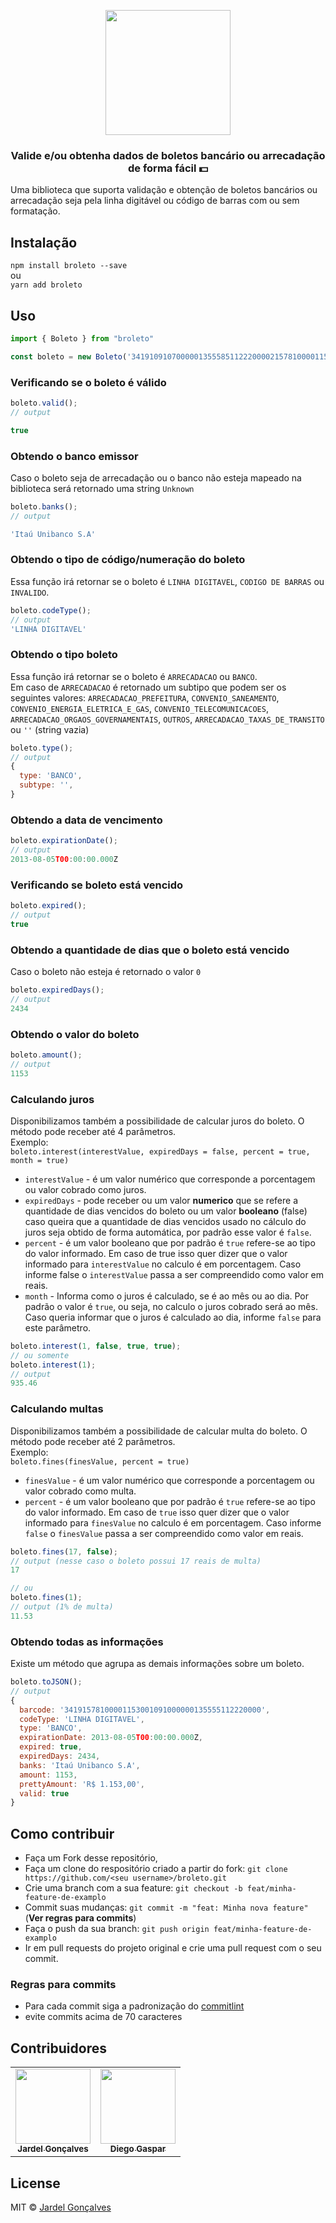 <p align="center">
  <img src="https://raw.githubusercontent.com/jardelgoncalves/broleto/master/logo.png" width="200">
</p>

<h3 align="center">
  Valide e/ou obtenha dados de boletos bancário ou arrecadação de forma fácil 💵
</h3>
Uma biblioteca que suporta validação e obtenção de boletos bancários ou arrecadação seja pela linha digitável ou código de barras com ou sem formatação.

## Instalação
`npm install broleto --save`
<br />ou<br />
`yarn add broleto`

## Uso
```js
import { Boleto } from "broleto"

const boleto = new Boleto('34191091070000013555851122200002157810000115300');
```

### Verificando se o boleto é válido
```js
boleto.valid();
// output

true
```

### Obtendo o banco emissor
Caso o boleto seja de arrecadação ou o banco não esteja mapeado na biblioteca será retornado uma string `Unknown`
```js
boleto.banks();
// output

'Itaú Unibanco S.A'
```

### Obtendo o tipo de código/numeração do boleto
Essa função irá retornar se o boleto é `LINHA DIGITAVEL`, `CODIGO DE BARRAS` ou `INVALIDO`.
```js
boleto.codeType();
// output
'LINHA DIGITAVEL'
```

### Obtendo o tipo boleto
Essa função irá retornar se o boleto é `ARRECADACAO` ou `BANCO`.<br />
Em caso de `ARRECADACAO` é retornado um subtipo que podem ser os seguintes valores:
`ARRECADACAO_PREFEITURA`, `CONVENIO_SANEAMENTO`, `CONVENIO_ENERGIA_ELETRICA_E_GAS`,
`CONVENIO_TELECOMUNICACOES`, `ARRECADACAO_ORGAOS_GOVERNAMENTAIS`, `OUTROS`,
`ARRECADACAO_TAXAS_DE_TRANSITO` ou `''` (string vazia)
```js
boleto.type();
// output
{
  type: 'BANCO',
  subtype: '',
}
```

### Obtendo a data de vencimento
```js
boleto.expirationDate();
// output
2013-08-05T00:00:00.000Z
```

### Verificando se boleto está vencido
```js
boleto.expired();
// output
true
```

### Obtendo a quantidade de dias que o boleto está vencido
Caso o boleto não esteja é retornado o valor `0`
```js
boleto.expiredDays();
// output
2434
```

### Obtendo o valor do boleto
```js
boleto.amount();
// output
1153
```

### Calculando juros
Disponibilizamos também a possibilidade de calcular juros do boleto. O método pode receber até 4 parâmetros.<br />
Exemplo:<br />
`boleto.interest(interestValue, expiredDays = false, percent = true, month = true)`<br />
- `interestValue` - é um valor numérico que corresponde a porcentagem ou valor cobrado como juros.
- `expiredDays` - pode receber ou um valor **numerico** que se refere a quantidade de dias vencidos do boleto ou um valor **booleano** (false) caso queira que a quantidade de dias vencidos usado no cálculo do juros seja obtido de forma automática, por padrão esse valor é `false`.
- `percent` - é um valor booleano que por padrão é `true` refere-se ao tipo do valor informado. Em caso de true isso quer dizer que o valor informado para `interestValue` no calculo é em porcentagem. Caso informe false o `interestValue` passa a ser compreendido como valor em reais.
- `month` - Informa como o juros é calculado, se é ao mês ou ao dia. Por padrão o valor é `true`, ou seja, no calculo o juros cobrado será ao mês. Caso queria informar que o juros é calculado ao dia, informe `false` para este parâmetro.

```js
boleto.interest(1, false, true, true);
// ou somente
boleto.interest(1);
// output
935.46
```

### Calculando multas
Disponibilizamos também a possibilidade de calcular multa do boleto. O método pode receber até 2 parâmetros.<br />
Exemplo:<br />
`boleto.fines(finesValue, percent = true)`<br />
- `finesValue` - é um valor numérico que corresponde a porcentagem ou valor cobrado como multa.
- `percent` - é um valor booleano que por padrão é `true` refere-se ao tipo do valor informado. Em caso de `true` isso quer dizer que o valor informado para `finesValue` no calculo é em porcentagem. Caso informe `false` o `finesValue` passa a ser compreendido como valor em reais.
```js
boleto.fines(17, false);
// output (nesse caso o boleto possui 17 reais de multa)
17

// ou
boleto.fines(1);
// output (1% de multa)
11.53
```

### Obtendo todas as informações
Existe um método que agrupa as demais informações sobre um boleto.<br />
```js
boleto.toJSON();
// output
{ 
  barcode: '34191578100001153001091000000135555112220000',
  codeType: 'LINHA DIGITAVEL',
  type: 'BANCO',
  expirationDate: 2013-08-05T00:00:00.000Z,
  expired: true,
  expiredDays: 2434,
  banks: 'Itaú Unibanco S.A',
  amount: 1153,
  prettyAmount: 'R$ 1.153,00',
  valid: true
}
```
## Como contribuir
- Faça um Fork desse repositório,
- Faça um clone do respositório criado a partir do fork: `git clone https://github.com/<seu username>/broleto.git`
- Crie uma branch com a sua feature: `git checkout -b feat/minha-feature-de-examplo`
- Commit suas mudanças: `git commit -m "feat: Minha nova feature"` (**Ver regras para commits**)
- Faça o push da sua branch: `git push origin feat/minha-feature-de-examplo`
- Ir em pull requests do projeto original e crie uma pull request com o seu commit.

### Regras para commits
- Para cada commit siga a padronização do [commitlint](https://github.com/conventional-changelog/commitlint/#what-is-commitlint)
- evite commits acima de 70 caracteres


## Contribuidores
<table>
  <tr>
    <td align="center">
      <a href="https://github.com/jardelgoncalves">
        <img src="https://avatars0.githubusercontent.com/u/22735511?v=4" width="120px;" alt=""/>
        <br />
        <sub>
          <b>Jardel Gonçalves</b>
        </sub>
      </a>
    </td>
    <td align="center">
      <a href="https://github.com/diegogasparcruz">
        <img src="https://avatars0.githubusercontent.com/u/29083828?v=4" width="120px;" alt=""/>
        <br />
        <sub>
          <b>Diego Gaspar</b>
        </sub>
      </a>
    </td>
  </tr>
</table>

## License

MIT © <a href="https://github.com/jardelgoncalves">Jardel Gonçalves</a>
